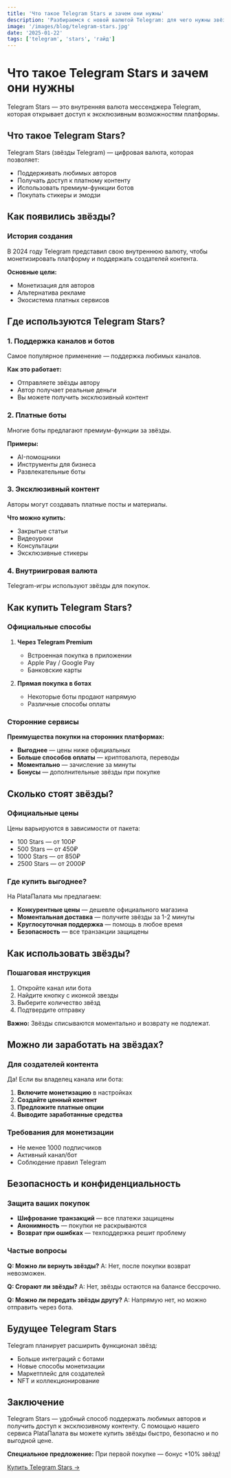 ```yaml
---
title: 'Что такое Telegram Stars и зачем они нужны'
description: 'Разбираемся с новой валютой Telegram: для чего нужны звёзды, как их использовать и где купить выгоднее всего.'
image: '/images/blog/telegram-stars.jpg'
date: '2025-01-22'
tags: ['telegram', 'stars', 'гайд']
---
```


# Что такое Telegram Stars и зачем они нужны

Telegram Stars — это внутренняя валюта мессенджера Telegram, которая открывает доступ к эксклюзивным возможностям платформы.

## Что такое Telegram Stars?

Telegram Stars (звёзды Telegram) — цифровая валюта, которая позволяет:

- Поддерживать любимых авторов
- Получать доступ к платному контенту
- Использовать премиум-функции ботов
- Покупать стикеры и эмодзи

## Как появились звёзды?

### История создания

В 2024 году Telegram представил свою внутреннюю валюту, чтобы монетизировать платформу и поддержать создателей контента.

**Основные цели:**
- Монетизация для авторов
- Альтернатива рекламе
- Экосистема платных сервисов

## Где используются Telegram Stars?

### 1. Поддержка каналов и ботов

Самое популярное применение — поддержка любимых каналов.

**Как это работает:**
- Отправляете звёзды автору
- Автор получает реальные деньги
- Вы можете получить эксклюзивный контент

### 2. Платные боты

Многие боты предлагают премиум-функции за звёзды.

**Примеры:**
- AI-помощники
- Инструменты для бизнеса
- Развлекательные боты

### 3. Эксклюзивный контент

Авторы могут создавать платные посты и материалы.

**Что можно купить:**
- Закрытые статьи
- Видеоуроки
- Консультации
- Эксклюзивные стикеры

### 4. Внутриигровая валюта

Telegram-игры используют звёзды для покупок.

## Как купить Telegram Stars?

### Официальные способы

1. **Через Telegram Premium**
   - Встроенная покупка в приложении
   - Apple Pay / Google Pay
   - Банковские карты

2. **Прямая покупка в ботах**
   - Некоторые боты продают напрямую
   - Различные способы оплаты

### Сторонние сервисы

**Преимущества покупки на сторонних платформах:**

- **Выгоднее** — цены ниже официальных
- **Больше способов оплаты** — криптовалюта, переводы
- **Моментально** — зачисление за минуты
- **Бонусы** — дополнительные звёзды при покупке

## Сколько стоят звёзды?

### Официальные цены

Цены варьируются в зависимости от пакета:

- 100 Stars — от 100₽
- 500 Stars — от 450₽
- 1000 Stars — от 850₽
- 2500 Stars — от 2000₽

### Где купить выгоднее?

На PlataПалата мы предлагаем:

- **Конкурентные цены** — дешевле официального магазина
- **Моментальная доставка** — получите звёзды за 1-2 минуты
- **Круглосуточная поддержка** — помощь в любое время
- **Безопасность** — все транзакции защищены

## Как использовать звёзды?

### Пошаговая инструкция

1. Откройте канал или бота
2. Найдите кнопку с иконкой звезды
3. Выберите количество звёзд
4. Подтвердите отправку

**Важно:** Звёзды списываются моментально и возврату не подлежат.

## Можно ли заработать на звёздах?

### Для создателей контента

Да! Если вы владелец канала или бота:

1. **Включите монетизацию** в настройках
2. **Создайте ценный контент**
3. **Предложите платные опции**
4. **Выводите заработанные средства**

### Требования для монетизации

- Не менее 1000 подписчиков
- Активный канал/бот
- Соблюдение правил Telegram

## Безопасность и конфиденциальность

### Защита ваших покупок

- **Шифрование транзакций** — все платежи защищены
- **Анонимность** — покупки не раскрываются
- **Возврат при ошибках** — техподдержка решит проблему

### Частые вопросы

**Q: Можно ли вернуть звёзды?**
A: Нет, после покупки возврат невозможен.

**Q: Сгорают ли звёзды?**
A: Нет, звёзды остаются на балансе бессрочно.

**Q: Можно ли передать звёзды другу?**
A: Напрямую нет, но можно отправить через бота.

## Будущее Telegram Stars

Telegram планирует расширить функционал звёзд:

- Больше интеграций с ботами
- Новые способы монетизации
- Маркетплейс для создателей
- NFT и коллекционирование

## Заключение

Telegram Stars — удобный способ поддержать любимых авторов и получить доступ к эксклюзивному контенту. С помощью нашего сервиса PlataПалата вы можете купить звёзды быстро, безопасно и по выгодной цене.

**Специальное предложение:** При первой покупке — бонус +10% звёзд!

[Купить Telegram Stars →](/telegram-stars)

